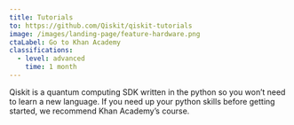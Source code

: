 ```yaml
---
title: Tutorials
to: https://github.com/Qiskit/qiskit-tutorials
image: /images/landing-page/feature-hardware.png
ctaLabel: Go to Khan Academy
classifications:
  - level: advanced
    time: 1 month
---
```

Qiskit is a quantum computing SDK written in the python so you won’t need to learn a new language. If you need up your python skills before getting started, we recommend Khan Academy’s course.
